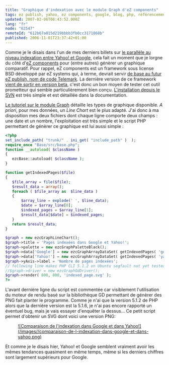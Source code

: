 ```yaml
---
title: "Graphique d'indexation avec le module Graph d'eZ components"
tags: ez publish, yahoo, ez components, google, blog, php, référencement
updated: 2007-02-06T08:43:52.000Z
lang: "fr"
node: "62547"
remoteId: "612b67a015d219bbbb3fb0cc3171868b"
published: 2006-11-01T23:37:42+01:00
---
```

 
Comme je le disais dans l'un de mes derniers billets sur [le parallèle au niveau indexation entre Yahoo! et Google](/post/parallele-etonnant-entre-yahoo-et-google), cela fait un moment que je lorgne du côté d'[eZ components](http://ez.no/products/ez_components) pour (entre autres) génèrer un graphique comparatif. Pour rappel, eZ components est un framework sous license BSD développé par eZ systems qui, à terme, devrait servir [de base au futur eZ publish, nom de code Telemark](http://ez.no/community/articles/platform_and_solutions_strategy/ez_platform). La dernière version de ce framework [vient de sortir en version beta](http://ez.no/community/news/ez_components_2006_2beta1), c'est donc un bon moyen de tester cet outil prometteur qui semble particulièrement bien conçu. [L'installation depuis le SVN](http://ez.no/community/articles/an_introduction_to_ez_components/installation#eztoc665721_0_1) est très simple et est détaillée dans la documentation.

 
[Le tutoriel sur le module Graph](http://ez.no/doc/components/view/2006.2beta1/(file)/introduction_Graph.html) détaille les types de graphique disponible. *A priori*, pour mes données, un *Line Chart* est le plus adapté. J'ai donc à ma disposition mes deux fichiers dont chaque ligne comporte deux champs : une date et un nombre, l'exploitation est très simple et le script PHP permettant de génèrer ce graphique est lui aussi simple :

 ``` php
<?php
set_include_path( "trunk/" . ini_get( "include_path" )  );
require_once "Base/src/base.php";
function __autoload( $className )
{
    ezcBase::autoload( $className );
}

function getIndexedPages($file)
{
    $file_array = file($file);
    $result_data = array();
    foreach ( $file_array as  $line_data )
    {
        $array_line = explode(' ', $line_data);
        $date = $array_line[0];
        $indexed_pages = $array_line[1];
        $result_data[$date] = $indexed_pages;
    }
    return $result_data;
}

$graph = new ezcGraphLineChart();
$graph->title = 'Pages indexées dans Google et Yahoo!';
$graph->palette = new ezcGraphPaletteBlack();
$graph->data['Google'] = new ezcGraphArrayDataSet( getIndexedPages( 'google_count.dat' ));
$graph->data['Yahoo!'] = new ezcGraphArrayDataSet( getIndexedPages( 'yahoo_count.dat' ));
$graph->yAxis->label = 'Nombre de pages indexées';
// following line makes PHP CLI 5.1.2 on Ubuntu segfault not yet tested with 5.1.6
//$graph->driver = new ezcGraphGdDriver();
$graph->render( 800, 800, 'indexed_page.svg' );
?>
```

 
L'avant dernière ligne du script est commentée car visiblement l'utilisation du moteur de rendu basé sur la bibliothèque GD permettant de génèrer des PNG fait planter le programme. Comme je n'ai que la version 5.1.2 de PHP alors que la dernière version est la 5.1.6, je n'ai pas encore rapporté un éventuel bug, mais je vais essayer d'enquêter la dessus... Ce petit script permet d'obtenir un SVG dont voici une version PNG:

 


<figure class="object-center"><a href="/images/comparaison-de-l-indexation-dans-google-et-dans-yahoo.png">![Comparaison de l'indexation dans Google et dans Yahoo!](/images//comparaison-de-l-indexation-dans-google-et-dans-yahoo.png)
</a></figure>




 
Et comme je le disais hier, Yahoo! et Google semblent vraiment avoir les mêmes tendances quasiment en même temps, même si les derniers chiffres sont largement supérieurs pour Google.

